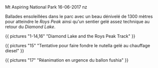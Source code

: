 Mt Aspiring National Park
16-06-2017
nz

Ballades ensoleillées dans le parc avec un beau dénivelé de 1300 mètres pour atteindre le *Roys Peak* ainsi qu'un sentier gelé assez technique au retour du *Diamond Lake*.

{{ pictures "1-14,16" "Diamond Lake and the Roys Peak Track" }}

{{ pictures "15" "Tentative pour faire fondre le nutella gelé au chauffage diesel" }}

{{ pictures "17" "Réanimation en urgence du ballon fushia" }}
